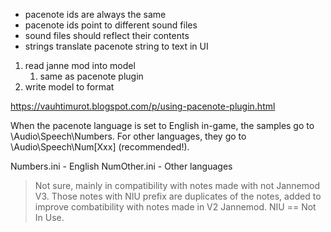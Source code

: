 * pacenote ids are always the same
* pacenote ids point to different sound files
* sound files should reflect their contents
* strings translate pacenote string to text in UI


1. read janne mod into model
   1. same as pacenote plugin
2. write model to format


https://vauhtimurot.blogspot.com/p/using-pacenote-plugin.html

When the pacenote language is set to English in-game, the samples go to \Audio\Speech\Numbers.
For other languages, they go to \Audio\Speech\Num[Xxx] (recommended!).


Numbers.ini - English
NumOther.ini - Other languages

> Not sure, mainly in compatibility with notes made with not Jannemod V3. Those notes with NIU prefix are duplicates of the notes, added to improve combatibility with notes made in V2 Jannemod. NIU == Not In Use.
